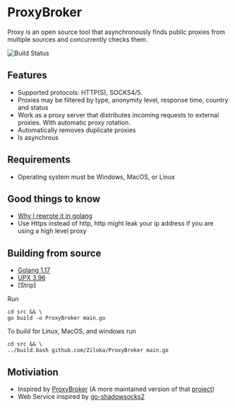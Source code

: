 # ProxyBroker

Proxy is an open source tool that asynchronously finds public proxies from multiple sources and concurrently checks them.

<img src="https://img.shields.io/github/workflow/status/Ziloka/ProxyBroker/Golang%20Build?event=push" alt="Build Status">

## Features

- Supported protocols: HTTP(S), SOCKS4/5.
- Proxies may be filtered by type, anonymity level, response time, country and status
- Work as a proxy server that distributes incoming requests to external proxies. With automatic proxy rotation.
- Automatically removes duplicate proxies
- Is asynchrous

## Requirements
- Operating system must be Windows, MacOS, or Linux

## Good things to know
- [Why I rewrote it in golang](https://www.baeldung.com/concurrency-principles-patterns#1-goroutines-in-go)
- Use Https instead of http, http might leak your ip address if you are using a high level proxy

## Building from source
- [Golang 1.17](https://golang.org/)
- [UPX 3.96](https://upx.github.io/)
- [Strip] 

Run
```
cd src && \
go build -o ProxyBroker main.go
```
To build for Linux, MacOS, and windows run
```
cd src && \
../build.bash github.com/Ziloka/ProxyBroker main.go
```

## Motiviation
- Inspired by [ProxyBroker](https://github.com/constverum/ProxyBroker) (A more maintained version of that [project](https://github.com/bluet/proxybroker2))
- Web Service inspired by [go-shadowsocks2](https://github.com/shadowsocks/go-shadowsocks2)
